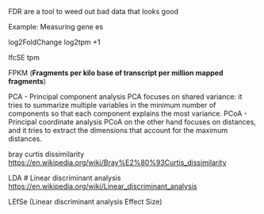 FDR are a tool to weed out bad data that looks good

Example: Measuring gene es

log2FoldChange
log2tpm +1

lfcSE 
tpm 

FPKM (**Fragments per kilo base of transcript per million mapped fragments**)

PCA  - Principal component analysis
	PCA focuses on shared variance: it tries to summarize multiple variables in the minimum number of components so that each component explains the most variance.
PCoA  - Principal coordinate analysis
	PCoA on the other hand focuses on distances, and it tries to extract the dimensions that account for the maximum distances.
	
bray curtis dissimilarity https://en.wikipedia.org/wiki/Bray%E2%80%93Curtis_dissimilarity

LDA # Linear discriminant analysis  https://en.wikipedia.org/wiki/Linear_discriminant_analysis

LEfSe (Linear discriminant analysis Effect Size)